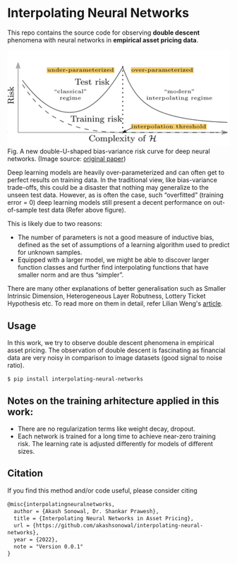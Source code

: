 # Interpolating Neural Networks

This repo contains the source code for observing **double descent** phenomena with neural networks in **empirical asset pricing data**. 

![dd_curve](assets/new-bias-variance-risk-curve.png)
Fig. A new double-U-shaped bias-variance risk curve for deep neural networks. (Image source: [original paper](https://arxiv.org/abs/1812.11118))

Deep learning models are heavily over-parameterized and can often get to perfect results on training data. In the traditional view, like bias-variance trade-offs, this could be a disaster that nothing may generalize to the unseen test data. However, as is often the case, such “overfitted” (training error = 0) deep learning models still present a decent performance on out-of-sample test data (Refer above figure).

This is likely due to two reasons:
- The number of parameters is not a good measure of inductive bias, defined as the set of assumptions of a learning algorithm used to predict for unknown samples. 
- Equipped with a larger model, we might be able to discover larger function classes and further find interpolating functions that have smaller norm and are thus “simpler”.

There are many other explanations of better generalisation such as Smaller Intrinsic Dimension, Heterogeneous Layer Robutness, Lottery Ticket Hypothesis etc. To read more on them in detail, refer Lilian Weng's [article](https://lilianweng.github.io/posts/2019-03-14-overfit/#intrinsic-dimension).

## Usage

In this work, we try to observe double descent phenomena in empirical asset pricing. The observation of double descent is fascinating as financial data are very noisy in comparison to image datasets (good signal to noise ratio).

```
$ pip install interpolating-neural-networks
```

## Notes on the training arhitecture applied in this work:
- There are no regularization terms like weight decay, dropout.
- Each network is trained for a long time to achieve near-zero training risk. The learning rate is adjusted differently for models of different sizes.

## Citation

If you find this method and/or code useful, please consider citing

```
@misc{interpolatingneuralnetworks,
  author = {Akash Sonowal, Dr. Shankar Prawesh},
  title = {Interpolating Neural Networks in Asset Pricing},
  url = {https://github.com/akashsonowal/interpolating-neural-networks},
  year = {2022},
  note = "Version 0.0.1"
}
```
